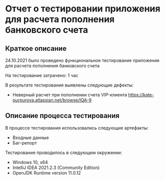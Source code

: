 # Отчет о тестировании приложения для расчета пополнения банковского счета
## Краткое описание
24.10.2021 было проведено функциональное тестирование  приложения для расчета пополнения банковского счета

На тестирование затрачено: 1 час

В результате тестирования выявлены следующие дефекты:

* Неверный расчет при пополнении счета VIP-клиента https://kate-purpurova.atlassian.net/browse/IQA-9


## Описание процесса тестирования
В процессе тестирования использовались следующие артефакты:
* Входные данные
* Баг-репорт

Тестирование проводилось в следующем окружении:
* Windows 10, х64
* IntelliJ IDEA 2021.2.3 (Community Edition)
* OpenJDK Runtime version 11.0.12
